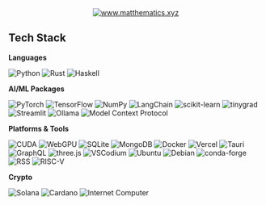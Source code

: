 <div align="center">

<a href="https://matthematics.xyz" target="_blank" rel="noopener noreferrer">
  <img alt="www.matthematics.xyz" src="https://img.shields.io/badge/website-matthematics.xyz-0b3d91?logo=firefox-browser&logoColor=white">
  
  
  
  
  
  
  
  
  
  
  
  
  
  
  
  
  
  
  
  
  
  
  
  
  
  
  
  
  
  
  
  
  
  
  
  
  
  
  
  
  
  
  
  
  
  
  
  
  
  
  
  
  
  
  
  
  
  
  
  
  
  
  
</a>

</div>

## Tech Stack

**Languages**

![Python](https://img.shields.io/badge/Python-3776AB?logo=python&logoColor=white)
![Rust](https://img.shields.io/badge/Rust-000000?logo=rust&logoColor=white)
![Haskell](https://img.shields.io/badge/Haskell-5D4F85?logo=haskell&logoColor=white)

**AI/ML Packages**

![PyTorch](https://img.shields.io/badge/PyTorch-EE4C2C?logo=pytorch&logoColor=white)
![TensorFlow](https://img.shields.io/badge/TensorFlow-FF6F00?logo=tensorflow&logoColor=white)
![NumPy](https://img.shields.io/badge/NumPy-013243?logo=numpy&logoColor=white)
![LangChain](https://img.shields.io/badge/LangChain-1C3C3C?logo=langchain&logoColor=white)
![scikit-learn](https://img.shields.io/badge/scikit--learn-F7931E?logo=scikitlearn&logoColor=white)
![tinygrad](https://img.shields.io/badge/tinygrad-0F172A?logo=tinygrad&logoColor=FFFFFF)
![Streamlit](https://img.shields.io/badge/Streamlit-FF4B4B?logo=streamlit&logoColor=white)
![Ollama](https://img.shields.io/badge/Ollama-000000?logo=ollama&logoColor=white)
![Model Context Protocol](https://img.shields.io/badge/Model%20Context%20Protocol-111827?logo=modelcontextprotocol&logoColor=white)

**Platforms & Tools**

![CUDA](https://img.shields.io/badge/CUDA-76B900?logo=nvidia&logoColor=white)
![WebGPU](https://img.shields.io/badge/WebGPU-005A9C?logo=webgpu&logoColor=white)
![SQLite](https://img.shields.io/badge/SQLite-003B57?logo=sqlite&logoColor=white)
![MongoDB](https://img.shields.io/badge/MongoDB-47A248?logo=mongodb&logoColor=white)
![Docker](https://img.shields.io/badge/Docker-2496ED?logo=docker&logoColor=white)
![Vercel](https://img.shields.io/badge/Vercel-000000?logo=vercel&logoColor=white)
![Tauri](https://img.shields.io/badge/Tauri-24C8D8?logo=tauri&logoColor=000)
![GraphQL](https://img.shields.io/badge/GraphQL-E10098?logo=graphql&logoColor=white)
![three.js](https://img.shields.io/badge/three.js-000000?logo=threedotjs&logoColor=white)
![VSCodium](https://img.shields.io/badge/VSCodium-2F80ED?logo=vscodium&logoColor=white)
![Ubuntu](https://img.shields.io/badge/Ubuntu-E95420?logo=ubuntu&logoColor=white)
![Debian](https://img.shields.io/badge/Debian-A81D33?logo=debian&logoColor=white)
![conda-forge](https://img.shields.io/badge/conda--forge-000000?logo=conda-forge&logoColor=white)
![RSS](https://img.shields.io/badge/RSS-FFA500?logo=rss&logoColor=white)
![RISC-V](https://img.shields.io/badge/RISC--V-283272?logo=riscv&logoColor=white)

**Crypto**

![Solana](https://img.shields.io/badge/Solana-9945FF?logo=solana&logoColor=white)
![Cardano](https://img.shields.io/badge/Cardano-0133AD?logo=cardano&logoColor=white)
![Internet Computer](https://img.shields.io/badge/Internet%20Computer-000000?logo=internetcomputer&logoColor=white)
